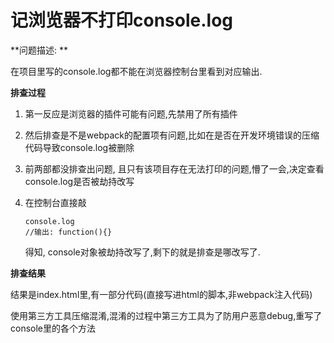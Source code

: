 # 记浏览器不打印console.log

**问题描述: ** 

在项目里写的console.log都不能在浏览器控制台里看到对应输出.

**排查过程**

1. 第一反应是浏览器的插件可能有问题,先禁用了所有插件

2. 然后排查是不是webpack的配置项有问题,比如在是否在开发环境错误的压缩代码导致console.log被删除

3. 前两部都没排查出问题, 且只有该项目存在无法打印的问题,懵了一会,决定查看console.log是否被劫持改写

4. 在控制台直接敲

   ```jsconsole.log
   console.log
   //输出: function(){}
   ```

   得知, console对象被劫持改写了,剩下的就是排查是哪改写了. 

**排查结果**

结果是index.html里,有一部分代码(直接写进html的脚本,非webpack注入代码)

使用第三方工具压缩混淆,混淆的过程中第三方工具为了防用户恶意debug,重写了console里的各个方法



